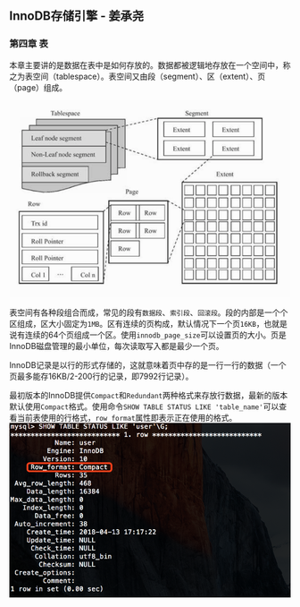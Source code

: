 ## InnoDB存储引擎 - 姜承尧

### 第四章 表
本章主要讲的是数据在表中是如何存放的。数据都被逻辑地存放在一个空间中，称之为表空间（tablespace）。表空间又由段（segment）、区（extent）、页（page）组成。

![逻辑存储结构](images/WX20180413-150336@2x.png)

表空间有各种段组合而成，常见的段有`数据段`、`索引段`、`回滚段`。段的内部是一个个区组成，区大小固定为`1MB`。区有连续的页构成，默认情况下一个页`16KB`，也就是说有连续的64个页组成一个区。使用`innodb_page_size`可以设置页的大小。页是InnoDB磁盘管理的最小单位，每次读取写入都是最少一个页。

InnoDB记录是以行的形式存储的，这就意味着页中存的是一行一行的数据（一个页最多能存16KB/2-200行的记录，即7992行记录）。

最初版本的InnoDB提供`Compact`和`Redundant`两种格式来存放行数据，最新的版本默认使用`Compact`格式。使用命令`SHOW TABLE STATUS LIKE 'table_name'`可以查看当前表使用的行格式，`row_format`属性即表示正在使用的格式。
![row format](images/innodb-row-format.png)

